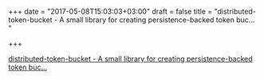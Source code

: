 +++
date = "2017-05-08T15:03:03+03:00"
draft = false
title = "distributed-token-bucket - A small library for creating persistence-backed token buc... "

+++

<p><a href="https://t.co/EChqmfjNIc">distributed-token-bucket - A small library for creating persistence-backed token buc... </a></p>